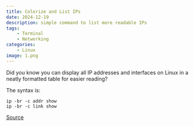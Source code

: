 ```yaml
---
title: Colorize and List IPs
date: 2024-12-19
description: simple command to list more readable IPs
tags:
    - Terminal
    - Networking
categories:
    - Linux
image: 1.png
---
```


Did you know you can display all IP addresses and interfaces on Linux in a neatly formatted table for easier reading?

The syntax is:
```
ip -br -c addr show
ip -br -c link show
```
[Source](https://mastodon.social/@nixCraft/113679576456152013)
